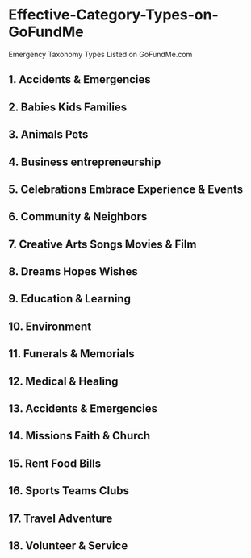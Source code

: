 # Effective-Category-Types-on-GoFundMe
Emergency Taxonomy Types Listed on GoFundMe.com
## 1. Accidents & Emergencies
## 2. Babies Kids Families
## 3. Animals Pets
## 4. Business entrepreneurship
## 5. Celebrations Embrace Experience & Events
## 6. Community & Neighbors
## 7. Creative Arts Songs Movies & Film
## 8. Dreams Hopes Wishes
## 9. Education & Learning
## 10. Environment
## 11. Funerals & Memorials
## 12. Medical & Healing
## 13. Accidents & Emergencies
## 14. Missions Faith & Church
## 15. Rent Food Bills
## 16. Sports Teams Clubs
## 17. Travel Adventure
## 18. Volunteer & Service
